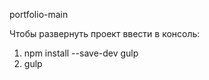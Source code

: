 portfolio-main

Чтобы развернуть проект ввести в консоль:

  1) npm install --save-dev gulp
  2) gulp